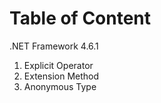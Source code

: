 # Table of Content

.NET Framework 4.6.1 <br/>
<ol>
  <li>Explicit Operator</li>
  <li>Extension Method</li>
  <li>Anonymous Type</li>
</ol>
